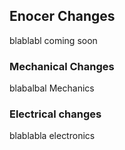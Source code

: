 ## Enocer Changes

blablabl coming soon

### Mechanical Changes

blabalbal Mechanics

### Electrical changes


blablabla electronics